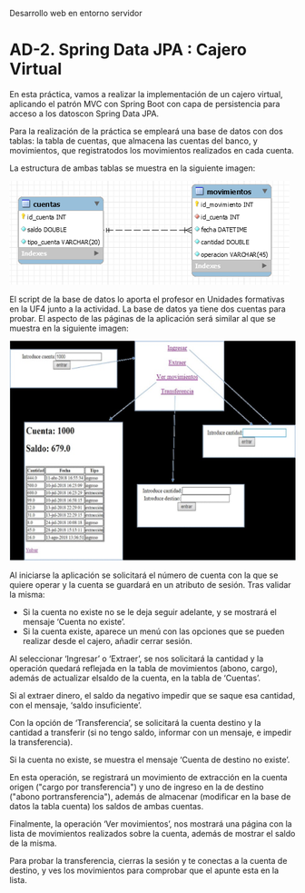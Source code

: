 Desarrollo web en entorno servidor

# AD-2. Spring Data JPA : Cajero Virtual

En esta práctica, vamos a realizar la implementación de un cajero virtual, aplicando el patrón MVC con Spring Boot con capa de persistencia para acceso a los datoscon Spring Data JPA.

Para la realización de la práctica se empleará una base de datos con dos tablas: la tabla de cuentas, que almacena las cuentas del banco, y movimientos, que registratodos los movimientos realizados en cada cuenta.

La estructura de ambas tablas se muestra en la siguiente imagen:

![imagen](/Desarrollo_WE_Servidor_AD-2_imagen1.png)

El script de la base de datos lo aporta el profesor en Unidades formativas en la UF4 junto a la actividad.
La base de datos ya tiene dos cuentas para probar.
El aspecto de las páginas de la aplicación será similar al que se muestra en la siguiente imagen:

![imagen](/Desarrollo_WE_Servidor_AD-2_imagen2.png)

Al iniciarse la aplicación se solicitará el número de cuenta con la que se quiere operar y la cuenta se guardará en un atributo de sesión. Tras validar la misma:
- Si la cuenta no existe no se le deja seguir adelante, y se mostrará el mensaje ‘Cuenta no existe’.
- Si la cuenta existe, aparece un menú con las opciones que se pueden realizar desde el cajero, añadir cerrar sesión.

Al seleccionar ‘Ingresar’ o ‘Extraer’, se nos solicitará la cantidad y la operación quedará reflejada en la tabla de movimientos (abono, cargo), además de actualizar elsaldo de la cuenta, en la tabla de ‘Cuentas’.

Si al extraer dinero, el saldo da negativo impedir que se saque esa cantidad, con el mensaje, ‘saldo insuficiente’.

Con la opción de ‘Transferencia’, se solicitará la cuenta destino y la cantidad a transferir (si no tengo saldo, informar con un mensaje, e impedir la transferencia).

Si la cuenta no existe, se muestra el mensaje ‘Cuenta de destino no existe’.

En esta operación, se registrará un movimiento de extracción en la cuenta origen ("cargo por transferencia") y uno de ingreso en la de destino  ("abono portransferencia"), además de almacenar (modificar en la base de datos la tabla cuenta) los saldos de ambas cuentas.

Finalmente, la operación ‘Ver movimientos’, nos mostrará una página con la lista de movimientos realizados sobre la cuenta, además de mostrar el saldo de la misma.

Para probar la transferencia, cierras la sesión y te conectas a la cuenta de destino, y ves los movimientos para comprobar que el apunte esta en la lista.